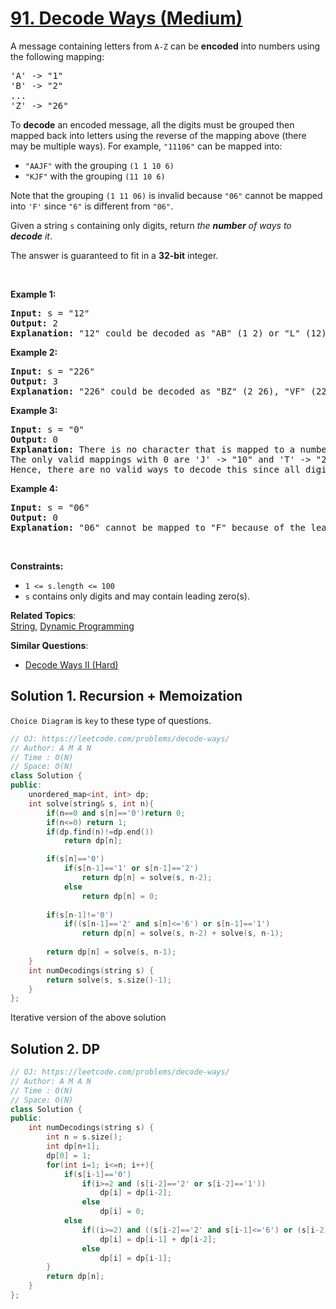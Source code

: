 # [91. Decode Ways (Medium)](https://leetcode.com/problems/decode-ways/)

<p>A message containing letters from <code>A-Z</code> can be <strong>encoded</strong> into numbers using the following mapping:</p>

<pre>'A' -&gt; "1"
'B' -&gt; "2"
...
'Z' -&gt; "26"
</pre>

<p>To <strong>decode</strong> an encoded message, all the digits must be grouped then mapped back into letters using the reverse of the mapping above (there may be multiple ways). For example, <code>"11106"</code> can be mapped into:</p>

<ul>
	<li><code>"AAJF"</code> with the grouping <code>(1 1 10 6)</code></li>
	<li><code>"KJF"</code> with the grouping <code>(11 10 6)</code></li>
</ul>

<p>Note that the grouping <code>(1 11 06)</code> is invalid because <code>"06"</code> cannot be mapped into <code>'F'</code> since <code>"6"</code> is different from <code>"06"</code>.</p>

<p>Given a string <code>s</code> containing only digits, return <em>the <strong>number</strong> of ways to <strong>decode</strong> it</em>.</p>

<p>The answer is guaranteed to fit in a <strong>32-bit</strong> integer.</p>

<p>&nbsp;</p>
<p><strong>Example 1:</strong></p>

<pre><strong>Input:</strong> s = "12"
<strong>Output:</strong> 2
<strong>Explanation:</strong> "12" could be decoded as "AB" (1 2) or "L" (12).
</pre>

<p><strong>Example 2:</strong></p>

<pre><strong>Input:</strong> s = "226"
<strong>Output:</strong> 3
<strong>Explanation:</strong> "226" could be decoded as "BZ" (2 26), "VF" (22 6), or "BBF" (2 2 6).
</pre>

<p><strong>Example 3:</strong></p>

<pre><strong>Input:</strong> s = "0"
<strong>Output:</strong> 0
<strong>Explanation:</strong> There is no character that is mapped to a number starting with 0.
The only valid mappings with 0 are 'J' -&gt; "10" and 'T' -&gt; "20", neither of which start with 0.
Hence, there are no valid ways to decode this since all digits need to be mapped.
</pre>

<p><strong>Example 4:</strong></p>

<pre><strong>Input:</strong> s = "06"
<strong>Output:</strong> 0
<strong>Explanation:</strong> "06" cannot be mapped to "F" because of the leading zero ("6" is different from "06").
</pre>

<p>&nbsp;</p>
<p><strong>Constraints:</strong></p>

<ul>
	<li><code>1 &lt;= s.length &lt;= 100</code></li>
	<li><code>s</code> contains only digits and may contain leading zero(s).</li>
</ul>


**Related Topics**:  
[String](https://leetcode.com/tag/string/), [Dynamic Programming](https://leetcode.com/tag/dynamic-programming/)

**Similar Questions**:
* [Decode Ways II (Hard)](https://leetcode.com/problems/decode-ways-ii/)
 
## Solution 1. Recursion + Memoization

`Choice Diagram` is `key` to these type of questions.
```cpp
// OJ: https://leetcode.com/problems/decode-ways/
// Author: A M A N
// Time : O(N)
// Space: O(N)
class Solution {
public:
    unordered_map<int, int> dp;
    int solve(string& s, int n){
        if(n==0 and s[n]=='0')return 0;
        if(n<=0) return 1;
        if(dp.find(n)!=dp.end())
            return dp[n];

        if(s[n]=='0')
            if(s[n-1]=='1' or s[n-1]=='2')
                return dp[n] = solve(s, n-2); 
            else 
                return dp[n] = 0;
        
        if(s[n-1]!='0')
            if((s[n-1]=='2' and s[n]<='6') or s[n-1]=='1') 
                return dp[n] = solve(s, n-2) + solve(s, n-1);
        
        return dp[n] = solve(s, n-1);
    }
    int numDecodings(string s) {
        return solve(s, s.size()-1);
    }
};
```
Iterative version of the above solution

## Solution 2. DP

```cpp
// OJ: https://leetcode.com/problems/decode-ways/
// Author: A M A N
// Time : O(N)
// Space: O(N)
class Solution {
public:
    int numDecodings(string s) {
        int n = s.size();
        int dp[n+1];
        dp[0] = 1;
        for(int i=1; i<=n; i++){
            if(s[i-1]=='0')
                if(i>=2 and (s[i-2]=='2' or s[i-2]=='1'))
                    dp[i] = dp[i-2];
                else
                    dp[i] = 0;
            else
                if((i>=2) and ((s[i-2]=='2' and s[i-1]<='6') or (s[i-2]=='1')))
                    dp[i] = dp[i-1] + dp[i-2];
                else
                    dp[i] = dp[i-1];
        } 
        return dp[n];
    }
};
```